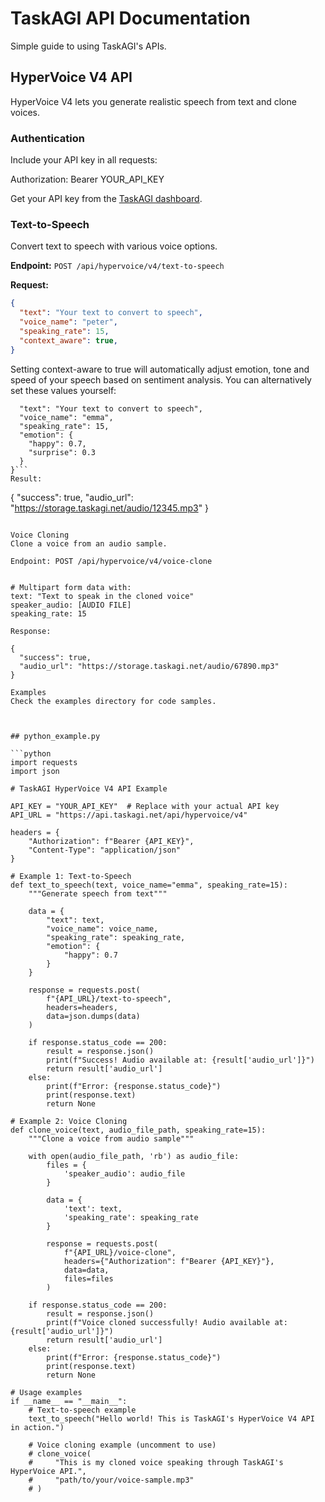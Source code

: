 # TaskAGI API Documentation

Simple guide to using TaskAGI's APIs.

## HyperVoice V4 API

HyperVoice V4 lets you generate realistic speech from text and clone voices.

### Authentication

Include your API key in all requests:

Authorization: Bearer YOUR_API_KEY


Get your API key from the [TaskAGI dashboard](https://taskagi.net/dashboard).

### Text-to-Speech

Convert text to speech with various voice options.

**Endpoint:** `POST /api/hypervoice/v4/text-to-speech`

**Request:**
```json
{
  "text": "Your text to convert to speech",
  "voice_name": "peter",
  "speaking_rate": 15,
  "context_aware": true,
}
```
Setting context-aware to true will automatically adjust emotion, tone and speed of your speech based on sentiment analysis. You can alternatively set these values yourself: 
```{
  "text": "Your text to convert to speech",
  "voice_name": "emma",
  "speaking_rate": 15,
  "emotion": {
    "happy": 0.7,
    "surprise": 0.3
  }
}```
Result:
```
{
  "success": true,
  "audio_url": "https://storage.taskagi.net/audio/12345.mp3"
}
```

Voice Cloning
Clone a voice from an audio sample.

Endpoint: POST /api/hypervoice/v4/voice-clone


# Multipart form data with:
text: "Text to speak in the cloned voice"
speaker_audio: [AUDIO FILE]
speaking_rate: 15

Response:

{
  "success": true,
  "audio_url": "https://storage.taskagi.net/audio/67890.mp3"
}

Examples
Check the examples directory for code samples.



## python_example.py

```python
import requests
import json

# TaskAGI HyperVoice V4 API Example

API_KEY = "YOUR_API_KEY"  # Replace with your actual API key
API_URL = "https://api.taskagi.net/api/hypervoice/v4"

headers = {
    "Authorization": f"Bearer {API_KEY}",
    "Content-Type": "application/json"
}

# Example 1: Text-to-Speech
def text_to_speech(text, voice_name="emma", speaking_rate=15):
    """Generate speech from text"""
    
    data = {
        "text": text,
        "voice_name": voice_name,
        "speaking_rate": speaking_rate,
        "emotion": {
            "happy": 0.7
        }
    }
    
    response = requests.post(
        f"{API_URL}/text-to-speech",
        headers=headers,
        data=json.dumps(data)
    )
    
    if response.status_code == 200:
        result = response.json()
        print(f"Success! Audio available at: {result['audio_url']}")
        return result['audio_url']
    else:
        print(f"Error: {response.status_code}")
        print(response.text)
        return None

# Example 2: Voice Cloning
def clone_voice(text, audio_file_path, speaking_rate=15):
    """Clone a voice from audio sample"""
    
    with open(audio_file_path, 'rb') as audio_file:
        files = {
            'speaker_audio': audio_file
        }
        
        data = {
            'text': text,
            'speaking_rate': speaking_rate
        }
        
        response = requests.post(
            f"{API_URL}/voice-clone",
            headers={"Authorization": f"Bearer {API_KEY}"},
            data=data,
            files=files
        )
    
    if response.status_code == 200:
        result = response.json()
        print(f"Voice cloned successfully! Audio available at: {result['audio_url']}")
        return result['audio_url']
    else:
        print(f"Error: {response.status_code}")
        print(response.text)
        return None

# Usage examples
if __name__ == "__main__":
    # Text-to-speech example
    text_to_speech("Hello world! This is TaskAGI's HyperVoice V4 API in action.")
    
    # Voice cloning example (uncomment to use)
    # clone_voice(
    #     "This is my cloned voice speaking through TaskAGI's HyperVoice API.",
    #     "path/to/your/voice-sample.mp3"
    # )
